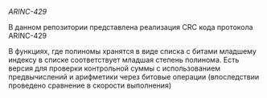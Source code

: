 *ARINC-429*

В данном репозитории представлена реализация CRC кода протокола ARINC-429

В функциях, где полиномы хранятся в виде списка с битами 
младшему индексу в списке соответствует младшая степень полинома. 
Есть версия для проверки контрольной суммы с использованием предвычислений и 
арифметики через битовые операции (впоследствии проведено сравнение в скорости выполнения)
